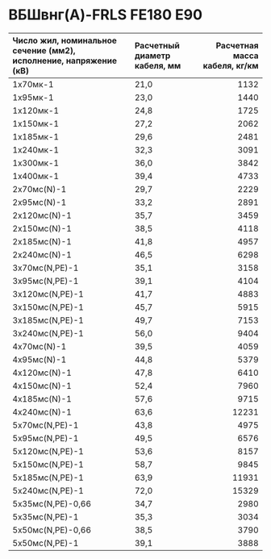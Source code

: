 # ВБШвнг(A)-FRLS FE180 E90

| Число жил, номинальное сечение (мм2), исполнение, напряжение (кВ)   | Расчетный диаметр кабеля, мм   |   Расчетная масса кабеля, кг/км |
|:--------------------------------------------------------------------|:-------------------------------|--------------------------------:|
| 1х70мк-1                                                            | 21,0                           |                            1132 |
| 1х95мк-1                                                            | 23,0                           |                            1440 |
| 1х120мк-1                                                           | 24,8                           |                            1725 |
| 1х150мк-1                                                           | 27,2                           |                            2062 |
| 1х185мк-1                                                           | 29,6                           |                            2481 |
| 1х240мк-1                                                           | 32,3                           |                            3091 |
| 1х300мк-1                                                           | 36,0                           |                            3842 |
| 1х400мк-1                                                           | 39,4                           |                            4733 |
| 2х70мс(N)-1                                                         | 29,7                           |                            2229 |
| 2х95мс(N)-1                                                         | 33,2                           |                            2891 |
| 2х120мс(N)-1                                                        | 35,7                           |                            3459 |
| 2х150мс(N)-1                                                        | 38,5                           |                            4118 |
| 2х185мс(N)-1                                                        | 41,8                           |                            4957 |
| 2х240мс(N)-1                                                        | 46,5                           |                            6298 |
| 3х70мс(N,PE)-1                                                      | 35,1                           |                            3158 |
| 3х95мс(N,PE)-1                                                      | 39,1                           |                            4104 |
| 3х120мс(N,PE)-1                                                     | 41,7                           |                            4883 |
| 3х150мс(N,PE)-1                                                     | 45,7                           |                            5915 |
| 3х185мс(N,PE)-1                                                     | 49,7                           |                            7153 |
| 3х240мс(N,PE)-1                                                     | 56,0                           |                            9404 |
| 4х70мс(N)-1                                                         | 39,5                           |                            4059 |
| 4х95мс(N)-1                                                         | 44,8                           |                            5379 |
| 4х120мс(N)-1                                                        | 47,8                           |                            6410 |
| 4х150мс(N)-1                                                        | 52,4                           |                            7960 |
| 4х185мс(N)-1                                                        | 57,6                           |                            9715 |
| 4х240мс(N)-1                                                        | 63,6                           |                           12231 |
| 5х70мс(N,PE)-1                                                      | 43,8                           |                            4975 |
| 5х95мс(N,PE)-1                                                      | 49,5                           |                            6576 |
| 5х120мс(N,PE)-1                                                     | 53,6                           |                            8157 |
| 5х150мс(N,PE)-1                                                     | 58,7                           |                            9845 |
| 5х185мс(N,PE)-1                                                     | 63,9                           |                           11931 |
| 5х240мс(N,PE)-1                                                     | 72,0                           |                           15329 |
| 5х35мс(N,PE)-0,66                                                   | 34,7                           |                            2980 |
| 5х35мс(N,PE)-1                                                      | 35,3                           |                            3034 |
| 5х50мс(N,PE)-0,66                                                   | 38,5                           |                            3790 |
| 5х50мс(N,PE)-1                                                      | 39,1                           |                            3888 |